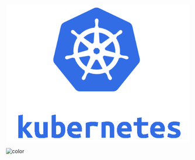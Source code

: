 <!-- background image -->

<img src="assets/kubernetes-logo.png" >

<!-- background color -->

![color](#222222)

